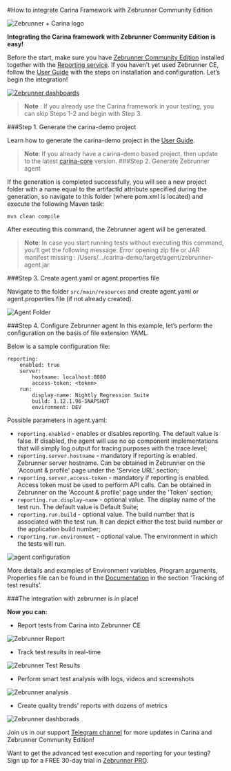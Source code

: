 #How to integrate Carina Framework with Zebrunner Community Edition

![Zebrunner + Carina logo](./img/carinaPlusZebrunner.png)

**Integrating the Carina framework with Zebrunner Community Edition is easy!**

Before the start, make sure you have [Zebrunner Community Edition](https://github.com/zebrunner/zebrunner)
installed together with the [Reporting service](https://github.com/zebrunner/reporting). If you haven’t yet used Zebrunner CE, 
follow the [User Guide](https://zebrunner.github.io/zebrunner/) with the steps on installation and configuration. 
Let’s begin the integration!

[![Zebrunner dashboards](./img/zebrDashboards.jpg)](https://www.qps-infra.io/)

> **Note** : If you already use the Carina framework in your testing, you can skip Steps 1-2 and begin with Step 3. 

###Step 1. Generate the carina-demo project

Learn how to generate the carina-demo project in the [User Guide](https://zebrunner.github.io/carina/getting_started/).

> **Note**: If you already have a carina-demo based project, then update to the latest [carina-core](https://github.com/zebrunner/carina/releases) version.
###Step 2. Generate Zebrunner agent

If the generation is completed successfully, you will see a new project folder with a name equal to the artifactId attribute specified during the generation, so navigate to this folder (where pom.xml is located) and execute the following Maven task:

```
mvn clean compile
```

After executing this command, the Zebrunner agent will be generated.

>**Note**: In case you start running tests without executing this command, you’ll get the following message: Error opening zip file or JAR manifest missing : /Users/…/carina-demo/target/agent/zebrunner-agent.jar

###Step 3. Create agent.yaml or agent.properties file

Navigate to the folder `src/main/resources` and create agent.yaml or agent.properties file (if not already created).

![Agent Folder](./img/agentFolder.png)

###Step 4. Configure Zebrunner agent
In this example, let’s perform the configuration on the basis of file extension YAML.

Below is a sample configuration file:

```
reporting:
    enabled: true
    server:
        hostname: localhost:8080
        access-token: <token>
    run:
        display-name: Nightly Regression Suite
        build: 1.12.1.96-SNAPSHOT
        environment: DEV
```
Possible parameters in agent.yaml:

- `reporting.enabled` - enables or disables reporting. The default value is false. If disabled, the agent will use no op component implementations that will simply log output for tracing purposes with the trace level;
- `reporting.server.hostname` - mandatory if reporting is enabled. Zebrunner server hostname. Can be obtained in Zebrunner on the 'Account & profile' page under the 'Service URL' section;
- `reporting.server.access-token` - mandatory if reporting is enabled. Access token must be used to perform API calls. Can be obtained in Zebrunner on the 'Account & profile' page under the 'Token' section;
- `reporting.run.display-name` - optional value. The display name of the test run. The default value is Default Suite;
- `reporting.run.build` - optional value. The build number that is associated with the test run. It can depict either the test build number or the application build number;
- `reporting.run.environment` - optional value. The environment in which the tests will run.


![agent configuration](./img/agentConfiguration.png)

More details and examples of Environment variables, Program arguments, Properties file can be found in the 
[Documentation](https://zebrunner.com/documentation/agents/testng) in the section ‘Tracking of test results’. 

###The integration with zebrunner is in place!

**Now you can:**

* Report tests from Carina into Zebrunner CE

![Zebrunner Report](./img/report_tests_to_Zebrunner.png)

* Track test results in real-time

![Zebrunner Test Results](./img/track_test_results.png)

* Perform smart test analysis with logs, videos and screenshots

![Zebrunner analysis](./img/perform_smart_analysis.png)
  
* Create quality trends’ reports with dozens of metrics

![Zebrunner dashborads](./img/zebrDashboards.jpg)

Join us in our support [Telegram channel](https://t.me/zebrunner)
for more updates in Carina and Zebrunner Community Edition!

Want to get the advanced test execution and reporting for your testing? Sign up for a FREE 30-day trial in
[Zebrunner PRO](https://zebrunner.com/).
